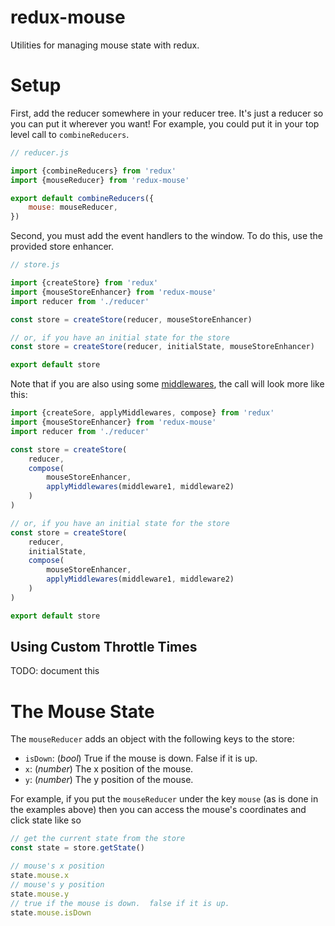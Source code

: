 # redux-mouse

Utilities for managing mouse state with redux.


# Setup

First, add the reducer somewhere in your reducer tree.  It's just a reducer so you can put it wherever you want! For example, you could put it in your top level call to `combineReducers`.

```js
// reducer.js

import {combineReducers} from 'redux'
import {mouseReducer} from 'redux-mouse'

export default combineReducers({
    mouse: mouseReducer,
})
```

Second, you must add the event handlers to the window.  To do this, use the provided store enhancer.

```js
// store.js

import {createStore} from 'redux'
import {mouseStoreEnhancer} from 'redux-mouse'
import reducer from './reducer'

const store = createStore(reducer, mouseStoreEnhancer)

// or, if you have an initial state for the store
const store = createStore(reducer, initialState, mouseStoreEnhancer)

export default store
```

Note that if you are also using some [middlewares](http://redux.js.org/docs/advanced/Middleware.html), the call will look more like this:

```js
import {createSore, applyMiddlewares, compose} from 'redux'
import {mouseStoreEnhancer} from 'redux-mouse'
import reducer from './reducer'

const store = createStore(
    reducer,
    compose(
        mouseStoreEnhancer,
        applyMiddlewares(middleware1, middleware2)
    )
)

// or, if you have an initial state for the store
const store = createStore(
    reducer,
    initialState,
    compose(
        mouseStoreEnhancer,
        applyMiddlewares(middleware1, middleware2)
    )
)

export default store
```


## Using Custom Throttle Times

TODO: document this


# The Mouse State

The `mouseReducer` adds an object with the following keys to the store:

- `isDown`: (*bool*) True if the mouse is down.  False if it is up.
- `x`: (*number*) The x position of the mouse.
- `y`: (*number*) The y position of the mouse.


For example, if you put the `mouseReducer` under the key `mouse` (as is done in the examples above) then you can access the mouse's coordinates and click state like so

```js
// get the current state from the store
const state = store.getState()

// mouse's x position
state.mouse.x
// mouse's y position
state.mouse.y
// true if the mouse is down.  false if it is up.
state.mouse.isDown
```
